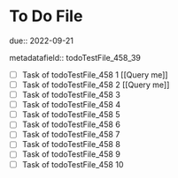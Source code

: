 # To Do File

due:: 2022-09-21

metadatafield:: todoTestFile_458_39

- [ ] Task of todoTestFile_458 1 [[Query me]]
- [ ] Task of todoTestFile_458 2 [[Query me]]
- [ ] Task of todoTestFile_458 3
- [ ] Task of todoTestFile_458 4
- [ ] Task of todoTestFile_458 5
- [ ] Task of todoTestFile_458 6
- [ ] Task of todoTestFile_458 7
- [ ] Task of todoTestFile_458 8
- [ ] Task of todoTestFile_458 9
- [ ] Task of todoTestFile_458 10